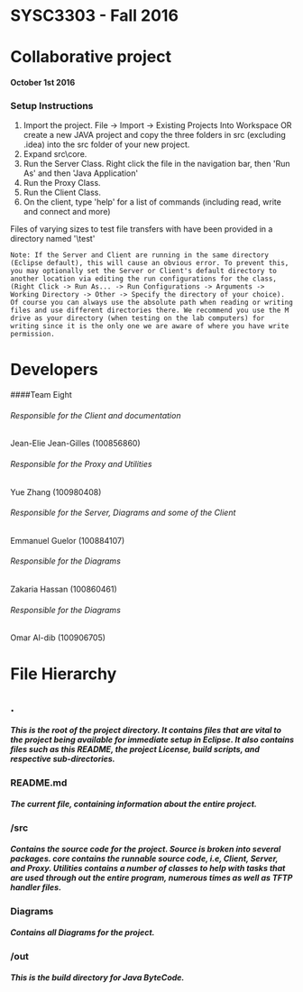 # SYSC3303 - Fall 2016
# Collaborative project
#### October 1st 2016

### Setup Instructions
1. Import the project. File -> Import -> Existing Projects Into Workspace OR create a new JAVA project and copy the three folders in src (excluding .idea) into the src folder of your new project. 
2. Expand src\core\.
3. Run the Server Class. Right click the file in the navigation bar, then 'Run As' and then 'Java Application' 
4. Run the Proxy Class. 
5. Run the Client Class.
6. On the client, type 'help' for a list of commands (including read, write and connect and more)

Files of varying sizes to test file transfers with have been provided in a directory named '\test\'
	
	Note: If the Server and Client are running in the same directory (Eclipse default), this will cause an obvious error. To prevent this,
	you may optionally set the Server or Client's default directory to another location via editing the run configurations for the class,
	(Right Click -> Run As... -> Run Configurations -> Arguments -> Working Directory -> Other -> Specify the directory of your choice). Of course you can always use the absolute path when reading or writing files and use different directories there. We recommend you use the M drive as your directory (when testing on the lab computers) for writing since it is the only one we are aware of where you have write permission.
	

# Developers
####Team Eight

###### Responsible for the Client and documentation
Jean-Elie Jean-Gilles	(100856860)

###### Responsible for the Proxy and Utilities
Yue Zhang 				(100980408)

###### Responsible for the Server, Diagrams and some of the Client
Emmanuel Guelor 		(100884107)

###### Responsible for the Diagrams 
Zakaria Hassan			(100860461)

###### Responsible for the Diagrams
Omar Al-dib				(100906705)


# File Hierarchy
## .
##### This is the root of the project directory. It contains files that are vital to the project being available for immediate setup in Eclipse. It also contains files such as this README, the project License, build scripts, and respective sub-directories.
### README.md
##### The current file, containing information about the entire project.
### /src
##### Contains the source code for the project. Source is broken into several packages. core contains the runnable source code, i.e, Client, Server, and Proxy. Utilities contains a number of classes to help with tasks that are used through out the entire program, numerous times as well as TFTP handler files. 
### Diagrams
##### Contains all Diagrams for the project.
### /out
##### This is the build directory for Java ByteCode.

